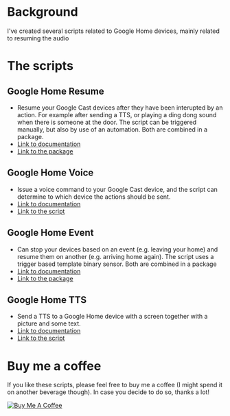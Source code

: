 # Background
I've created several scripts related to Google Home devices, mainly related to resuming the audio

# The scripts
## Google Home Resume
* Resume your Google Cast devices after they have been interupted by an action. For example after sending a TTS, or playing a ding dong sound when there is someone at the door.
The script can be triggered manually, but also by use of an automation. Both are combined in a package.
* [Link to documentation](https://github.com/TheFes/HA-configuration/blob/main/include/integrations/packages/google_cast/docs/google_home_resume.md)
* [Link to the package](https://github.com/TheFes/HA-configuration/blob/main/include/integrations/packages/google_cast/google_home_resume.yaml)

## Google Home Voice
* Issue a voice command to your Google Cast device, and the script can determine to which device the actions should be sent.
* [Link to documentation](https://github.com/TheFes/HA-configuration/blob/main/include/script/00_general/google_cast/docs/google_home_voice.md)
* [Link to the script ](https://github.com/TheFes/HA-configuration/blob/main/include/script/00_general/google_cast/google_home_voice.yaml)

## Google Home Event
* Can stop your devices based on an event (e.g. leaving your home) and resume them on another (e.g. arriving home again). The script uses a trigger based template binary sensor. Both are combined in a package
* [Link to documentation](https://github.com/TheFes/HA-configuration/blob/main/include/integrations/packages/google_cast/docs/google_home_event.md)
* [Link to the package](https://github.com/TheFes/HA-configuration/blob/main/include/integrations/packages/google_cast/google_home_event.yaml)

## Google Home TTS
* Send a TTS to a Google Home device with a screen together with a picture and some text.
* [Link to documentation](https://github.com/TheFes/HA-configuration/blob/main/include/script/00_general/google_cast/docs/google_home_tts.md)
* [Link to the script ](https://github.com/TheFes/HA-configuration/blob/main/include/script/00_general/google_cast/google_home_tts.yaml)

# Buy me a coffee
If you like these scripts, please feel free to buy me a coffee (I might spend it on another beverage though).
In case you decide to do so, thanks a lot!

<a href="https://www.buymeacoffee.com/thefes" target="_blank">![Buy Me A Coffee](https://www.buymeacoffee.com/assets/img/custom_images/orange_img.png)</a>